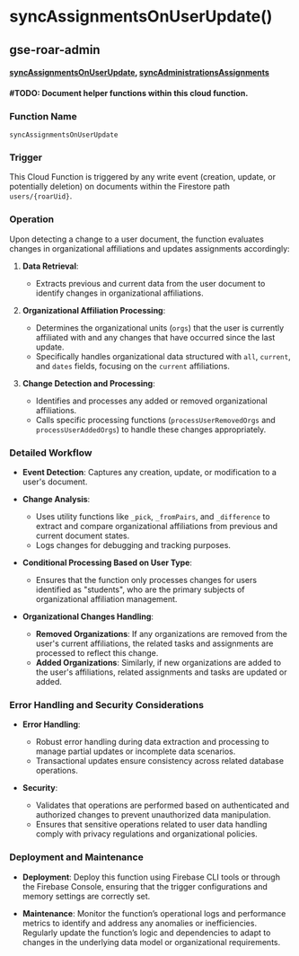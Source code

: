 # syncAssignmentsOnUserUpdate()

## gse-roar-admin

#### [syncAssignmentsOnUserUpdate](https://github.com/yeatmanlab/roar-firebase-functions/blob/e784650492722d24069aa9b0704d1873ea5dafee/gse-roar-admin/functions/src/index.ts#L287), [syncAdministrationsAssignments](https://github.com/yeatmanlab/roar-firebase-functions/blob/main/gse-roar-admin/functions/src/sync-administrations-assignments.ts)

#### **#TODO: Document helper functions within this cloud function.**

### Function Name
`syncAssignmentsOnUserUpdate`

### Trigger
This Cloud Function is triggered by any write event (creation, update, or potentially deletion) on documents within the Firestore path `users/{roarUid}`.

### Operation
Upon detecting a change to a user document, the function evaluates changes in organizational affiliations and updates assignments accordingly:

1. **Data Retrieval**:
   - Extracts previous and current data from the user document to identify changes in organizational affiliations.

2. **Organizational Affiliation Processing**:
   - Determines the organizational units (`orgs`) that the user is currently affiliated with and any changes that have occurred since the last update.
   - Specifically handles organizational data structured with `all`, `current`, and `dates` fields, focusing on the `current` affiliations.

3. **Change Detection and Processing**:
   - Identifies and processes any added or removed organizational affiliations.
   - Calls specific processing functions (`processUserRemovedOrgs` and `processUserAddedOrgs`) to handle these changes appropriately.

### Detailed Workflow

- **Event Detection**: Captures any creation, update, or modification to a user's document.
  
- **Change Analysis**:
  - Uses utility functions like `_pick`, `_fromPairs`, and `_difference` to extract and compare organizational affiliations from previous and current document states.
  - Logs changes for debugging and tracking purposes.

- **Conditional Processing Based on User Type**:
  - Ensures that the function only processes changes for users identified as "students", who are the primary subjects of organizational affiliation management.

- **Organizational Changes Handling**:
  - **Removed Organizations**: If any organizations are removed from the user's current affiliations, the related tasks and assignments are processed to reflect this change.
  - **Added Organizations**: Similarly, if new organizations are added to the user's affiliations, related assignments and tasks are updated or added.

### Error Handling and Security Considerations

- **Error Handling**:
  - Robust error handling during data extraction and processing to manage partial updates or incomplete data scenarios.
  - Transactional updates ensure consistency across related database operations.

- **Security**:
  - Validates that operations are performed based on authenticated and authorized changes to prevent unauthorized data manipulation.
  - Ensures that sensitive operations related to user data handling comply with privacy regulations and organizational policies.

### Deployment and Maintenance

- **Deployment**: Deploy this function using Firebase CLI tools or through the Firebase Console, ensuring that the trigger configurations and memory settings are correctly set.
  
- **Maintenance**: Monitor the function’s operational logs and performance metrics to identify and address any anomalies or inefficiencies. Regularly update the function’s logic and dependencies to adapt to changes in the underlying data model or organizational requirements.

[//]: # (This function is designed to sync globally defined administrations with user-sepcific assignments.)

[//]: # ()
[//]: # (This function will trigger when user documents &#40;`/user/{userId}`&#41; are written to. This function will perform actions only on documents with the userType field set to `student`. If so, the function will check the user's organizations. If they've changed, the function will add or remove assignments corresponding to the changed organizations. For example, if the user is assigned an administration from school1, then is removed from school1, this function will trigger, detect that removal, and remove the assignment that was assigned to school1. Similarly, if the user was not originally assigned to school1 then added to the organization, this function will trigger and add the assignment to the user's `/user/{userId}/assignments` subcollection.)
